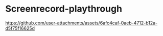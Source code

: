 # Screenrecord-playthrough

https://github.com/user-attachments/assets/6afc4caf-0aeb-4712-b12a-d5f75f16625d
